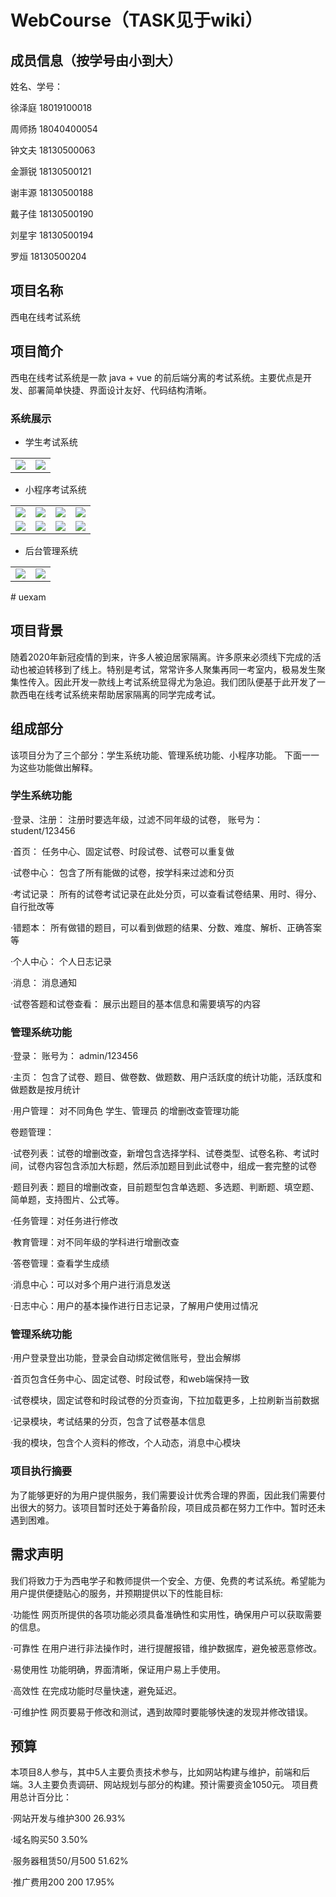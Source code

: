 # WebCourse（TASK见于wiki）


## 成员信息（按学号由小到大）

姓名、学号：

徐泽庭 18019100018

周师扬 18040400054

钟文夫 18130500063

金灏锐 18130500121

谢丰源 18130500188

戴子佳 18130500190

刘星宇 18130500194

罗烜 18130500204

## 项目名称

西电在线考试系统

## 项目简介

西电在线考试系统是一款 java + vue 的前后端分离的考试系统。主要优点是开发、部署简单快捷、界面设计友好、代码结构清晰。

### 系统展示

* 学生考试系统

<table>
    <tr>
        <td><img src="doc/image/student/2.png"/></td>
        <td><img src="doc/image/student/12.png"/></td>
    </tr>
</table>


*  小程序考试系统

<table>
    <tr>
        <td><img src="doc/image/wx/student/1.png"/></td>
        <td><img src="doc/image/wx/student/2.png"/></td>
        <td><img src="doc/image/wx/student/3.png"/></td>
        <td><img src="doc/image/wx/student/4.png"/></td>
    </tr>
    <tr>
        <td><img src="doc/image/wx/student/5.png"/></td>
        <td><img src="doc/image/wx/student/8.png"/></td>
        <td><img src="doc/image/wx/student/6.png"/></td>
        <td><img src="doc/image/wx/student/7.png"/></td>
    </tr>
</table>


* 后台管理系统

<table>
    <tr>
        <td><img src="doc/image/admin/12.png"/></td>
        <td><img src="doc/image/admin/13.png"/></td>
    </tr>
</table># uexam


## 项目背景
随着2020年新冠疫情的到来，许多人被迫居家隔离。许多原来必须线下完成的活动也被迫转移到了线上。特别是考试，常常许多人聚集再同一考室内，极易发生聚集性传入。因此开发一款线上考试系统显得尤为急迫。我们团队便基于此开发了一款西电在线考试系统来帮助居家隔离的同学完成考试。

## 组成部分
该项目分为了三个部分：学生系统功能、管理系统功能、小程序功能。 下面一一为这些功能做出解释。

### 学生系统功能
·登录、注册： 注册时要选年级，过滤不同年级的试卷， 账号为：student/123456

·首页： 任务中心、固定试卷、时段试卷、试卷可以重复做

·试卷中心： 包含了所有能做的试卷，按学科来过滤和分页

·考试记录： 所有的试卷考试记录在此处分页，可以查看试卷结果、用时、得分、自行批改等

·错题本： 所有做错的题目，可以看到做题的结果、分数、难度、解析、正确答案等

·个人中心： 个人日志记录

·消息： 消息通知

·试卷答题和试卷查看： 展示出题目的基本信息和需要填写的内容

### 管理系统功能

·登录： 账号为： admin/123456

·主页： 包含了试卷、题目、做卷数、做题数、用户活跃度的统计功能，活跃度和做题数是按月统计

·用户管理： 对不同角色 学生、管理员 的增删改查管理功能

卷题管理：

·试卷列表：试卷的增删改查，新增包含选择学科、试卷类型、试卷名称、考试时间，试卷内容包含添加大标题，然后添加题目到此试卷中，组成一套完整的试卷

·题目列表：题目的增删改查，目前题型包含单选题、多选题、判断题、填空题、简单题，支持图片、公式等。

·任务管理：对任务进行修改

·教育管理：对不同年级的学科进行增删改查

·答卷管理：查看学生成绩

·消息中心：可以对多个用户进行消息发送

·日志中心：用户的基本操作进行日志记录，了解用户使用过情况

### 管理系统功能
·用户登录登出功能，登录会自动绑定微信账号，登出会解绑

·首页包含任务中心、固定试卷、时段试卷，和web端保持一致

·试卷模块，固定试卷和时段试卷的分页查询，下拉加载更多，上拉刷新当前数据

·记录模块，考试结果的分页，包含了试卷基本信息

·我的模块，包含个人资料的修改，个人动态，消息中心模块

### 项目执行摘要
为了能够更好的为用户提供服务，我们需要设计优秀合理的界面，因此我们需要付出很大的努力。该项目暂时还处于筹备阶段，项目成员都在努力工作中。暂时还未遇到困难。

## 需求声明
我们将致力于为西电学子和教师提供一个安全、方便、免费的考试系统。希望能为用户提供便捷贴心的服务，并预期提供以下的性能目标:

·功能性 网页所提供的各项功能必须具备准确性和实用性，确保用户可以获取需要的信息。

·可靠性 在用户进行非法操作时，进行提醒报错，维护数据库，避免被恶意修改。

·易使用性 功能明确，界面清晰，保证用户易上手使用。

·高效性 在完成功能时尽量快速，避免延迟。

·可维护性 网页要易于修改和测试，遇到故障时要能够快速的发现并修改错误。

## 预算
本项目8人参与，其中5人主要负责技术参与，比如网站构建与维护，前端和后端。3人主要负责调研、网站规划与部分的构建。预计需要资金1050元。 项目费用总计百分比：

·网站开发与维护300 26.93%

·域名购买50 3.50%

·服务器租赁50/月500 51.62%

·推广费用200 200 17.95%


